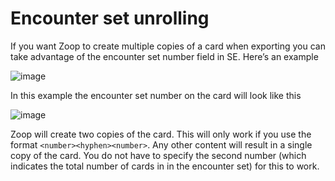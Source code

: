 # Encounter set unrolling

If you want Zoop to create multiple copies of a card when exporting you can take advantage of the encounter set number field in SE. Here’s an example

![image](https://github.com/mickeytheq/ZoopDocs/assets/42071167/7b971db5-836a-471a-8264-a8b310cb4309)

In this example the encounter set number on the card will look like this

![image](https://github.com/mickeytheq/ZoopDocs/assets/42071167/25b173e8-c8fe-4fc0-b2bb-1b2c69416c22)

Zoop will create two copies of the card. This will only work if you use the format ```<number><hyphen><number>```. Any other content will result in a single copy of the card. You do not have to specify the second number (which indicates the total number of cards in in the encounter set) for this to work.
